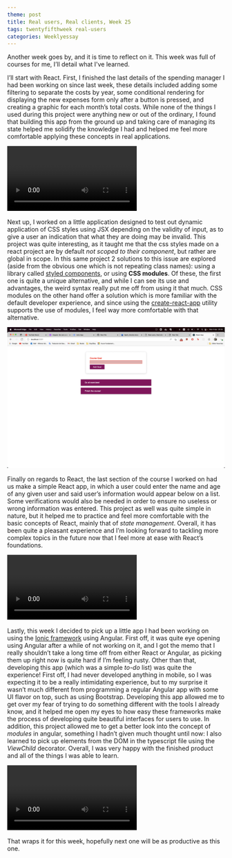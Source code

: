 ```yaml
---
theme: post
title: Real users, Real clients, Week 25
tags: twentyfifthweek real-users
categories: Weeklyessay
---
```


Another week goes by, and it is time to reflect on it. This week was full of courses for me, I’ll detail what I've learned. 

I’ll start with React. First, I finished the last details of the spending manager I had been working on since last week, these details included adding some filtering to separate the costs by year, some conditional rendering for displaying the new expenses form only after a button is pressed, and creating a graphic for each month’s total costs. While none of the things I used during this project were anything new or out of the ordinary, I found that building this app from the ground up and taking care of managing its state helped me solidify the knowledge I had and helped me feel more comfortable applying these concepts in real applications. 

<video src=" https://github.com/Al-0/Encora-Apprenticeship/blob/main/sketches/Week_25/spending-manager.mp4?raw=true " controls="controls" style="max-width: 730px;"></video> 


Next up, I worked on a little application designed to test out dynamic application of CSS styles using JSX depending on the validity of input, as to give a user an indication that what they are doing may be invalid. This project was quite interesting, as it taught me that the css styles made on a react project are by default *not scoped to their component*, but rather are global in scope. In this same project 2 solutions to this issue are explored (aside from the obvious one which is not repeating class names): using a library called [styled components](https://styled-components.com/), or using **CSS modules**. Of these, the first one is quite a unique alternative, and while I can see its use and advantages, the weird syntax really put me off from using it that much. CSS modules on the other hand offer a solution which is more familiar with the default developer experience, and since using the [create-react-app](https://github.com/facebook/create-react-app) utility supports the use of modules, I feel way more comfortable with that alternative. 

![Styling](https://raw.githubusercontent.com/Al-0/Encora-Apprenticeship/main/sketches/Week_25/styling.png) 


Finally on regards to React, the last section of the course I worked on had us make a simple React app, in which a user could enter the name and age of any given user and said user’s information would appear below on a list. Some verifications would also be needed in order to ensure no useless or wrong information was entered. This project as well was quite simple in nature, but it helped me to practice and feel more comfortable with the basic concepts of React, mainly that of *state management*. Overall, it has been quite a pleasant experience and I’m looking forward to tackling more complex topics in the future now that I feel more at ease with React’s foundations.  

<video src=" https://github.com/Al-0/Encora-Apprenticeship/blob/main/sketches/Week_25/practice.mp4?raw=true " controls="controls" style="max-width: 730px;"></video> 


Lastly, this week I decided to pick up a little app I had been working on using the [Ionic framework](https://ionicframework.com/) using Angular. First off, it was quite eye opening using Angular after a while of not working on it, and I got the memo that I really shouldn’t take a long time off from either React or Angular, as picking them up right now is quite hard if I’m feeling rusty. Other than that, developing this app (which was a simple *to-do* list) was quite the experience! First off, I had never developed anything in mobile, so I was expecting it to be a really intimidating experience, but to my surprise it wasn’t much different from programming a regular Angular app with some UI flavor on top, such as using Bootstrap. Developing this app allowed me to get over my fear of trying to do something different with the tools I already know, and it helped me open my eyes to how easy these frameworks make the process of developing quite beautiful interfaces for users to use. In addition, this project allowed me to get a better look into the concept of *modules* in angular, something I hadn’t given much thought until now: I also learned to pick up elements from the DOM in the typescript file using the *ViewChild* decorator. Overall, I was very happy with the finished product and all of the things I was able to learn. 

<video src="https://github.com/Al-0/Encora-Apprenticeship/blob/main/sketches/Week_25/ionic.mp4?raw=true " controls="controls" style="max-width: 730px;"></video> 
 

That wraps it for this week, hopefully next one will be as productive as this one. 

 

 

